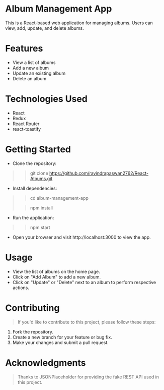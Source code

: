 # Album Management App
This is a React-based web application for managing albums. Users can view, add, update, and delete albums.

# Features
* View a list of albums
* Add a new album
* Update an existing album
* Delete an album
  
# Technologies Used
* React
* Redux
* React Router
* react-toastify

# Getting Started
* Clone the repository:
>> git clone https://github.com/ravindrapaswan2762/React-Albums.git

* Install dependencies:
>> cd album-management-app
> 
>> npm install
>

* Run the application:
>> npm start
>

* Open your browser and visit http://localhost:3000 to view the app.

# Usage
* View the list of albums on the home page.
* Click on "Add Album" to add a new album.
* Click on "Update" or "Delete" next to an album to perform respective actions.
  
# Contributing
> If you'd like to contribute to this project, please follow these steps:

1. Fork the repository.
2. Create a new branch for your feature or bug fix.
3. Make your changes and submit a pull request.

# Acknowledgments
> Thanks to JSONPlaceholder for providing the fake REST API used in this project.
